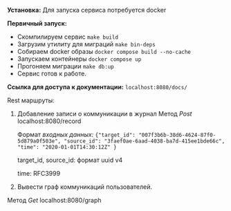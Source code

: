 **Установка:**
Для запуска сервиса потребуется docker 

**Первичный запуск:**
 - Скомпилируем сервис `make build` 
 - Загрузим утилиту для миграций `make
   bin-deps` 
  - Собираем docker образы `docker compose build --no-cache`
  - Запускаем контейнеры `docker compose up` 
  - Прогоняем миграции `make db:up`
  - Сервис готов к работе.

**Ссылка для доступа к документации:**
`localhost:8080/docs/`

Rest маршруты: 
1. Добавление записи о  коммуникации в журнал
	Метод  _Post_  localhost:8080/record
	
    Формат _входных данных:_  `{"target_id": "007f3b6b-38d6-4624-87f0-5d879a0f503e", "source_id": "3faef0ae-6aad-4038-ba7d-415ee1bde66c", "time": "2020-01-01T14:30:12Z" }`

	target_id, source_id: формат uuid v4
	
    time: RFC3999

2. Вывести граф коммуникаций пользователей.

Метод *Get* localhost:8080/graph 
